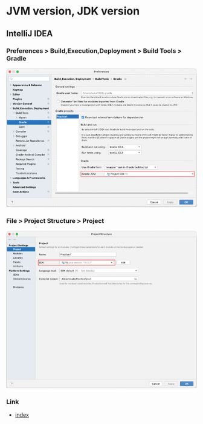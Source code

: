 # JVM version, JDK version

## IntelliJ IDEA

### Preferences > Build,Execution,Deployment > Build Tools > Gradle

![](_images/intellij_preferences_gradle.png)

### File > Project Structure > Project

![](_images/intellij_file_projectstructure_project.png)

### Link

- [index](../index.md)
